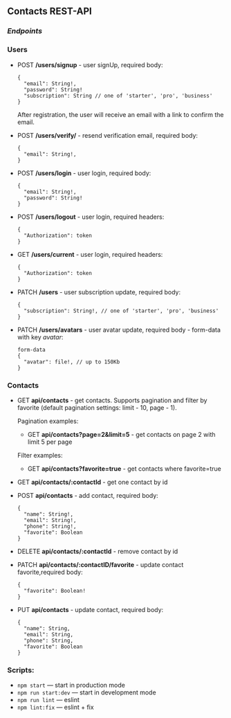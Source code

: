 ## Contacts REST-API

### _Endpoints_

### Users

- POST **/users/signup** - user signUp, required body:

  ```
  {
    "email": String!,
    "password": String!
    "subscription": String // one of 'starter', 'pro', 'business'
  }
  ```

  After registration, the user will receive an email with a link to confirm the
  email.

- POST **/users/verify/** - resend verification email, required body:

  ```
  {
    "email": String!,
  }
  ```

- POST **/users/login** - user login, required body:

  ```
  {
    "email": String!,
    "password": String!
  }
  ```

- POST **/users/logout** - user login, required headers:

  ```
  {
    "Authorization": token
  }
  ```

- GET **/users/current** - user login, required headers:

  ```
  {
    "Authorization": token
  }
  ```

- PATCH **/users** - user subscription update, required body:

  ```
  {
    "subscription": String!, // one of 'starter', 'pro', 'business'
  }
  ```

- PATCH **/users/avatars** - user avatar update, required body - form-data with
  key _avatar_:

  ```
  form-data
  {
    "avatar": file!, // up to 150Kb
  }
  ```

### Contacts

- GET **api/contacts** - get contacts. Supports pagination and filter by
  favorite (default pagination settings: limit - 10, page - 1).

  Pagination examples:

  - GET **api/contacts?page=2&limit=5** - get contacts on page 2 with limit 5
    per page

  Filter examples:

  - GET **api/contacts?favorite=true** - get contacts where favorite=true

- GET **api/contacts/:contactId** - get one contact by id
- POST **api/contacts** - add contact, required body:
  ```
  {
    "name": String!,
    "email": String!,
    "phone": String!,
    "favorite": Boolean
  }
  ```
- DELETE **api/contacts/:contactId** - remove contact by id
- PATCH **api/contacts/:contactID/favorite** - update contact favorite,required
  body:
  ```
  {
    "favorite": Boolean!
  }
  ```
- PUT **api/contacts** - update contact, required body:
  ```
  {
    "name": String,
    "email": String,
    "phone": String,
    "favorite": Boolean
  }
  ```

### Scripts:

- `npm start` &mdash; start in production mode
- `npm run start:dev` &mdash; start in development mode
- `npm run lint` &mdash; eslint
- `npm lint:fix` &mdash; eslint + fix
